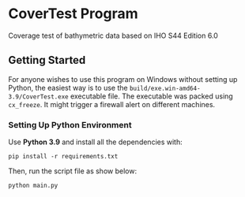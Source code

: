 # CoverTest Program
Coverage test of bathymetric data based on IHO S44 Edition 6.0

## Getting Started
For anyone wishes to use this program on Windows without setting up Python, the easiest way is to use the ```build/exe.win-amd64-3.9/CoverTest.exe``` executable file. The executable was packed using ```cx_freeze```. It might trigger a firewall alert on different machines.

### Setting Up Python Environment
Use **Python 3.9** and install all the dependencies with:
```
pip install -r requirements.txt
```
Then, run the script file as show below:
```
python main.py
```
